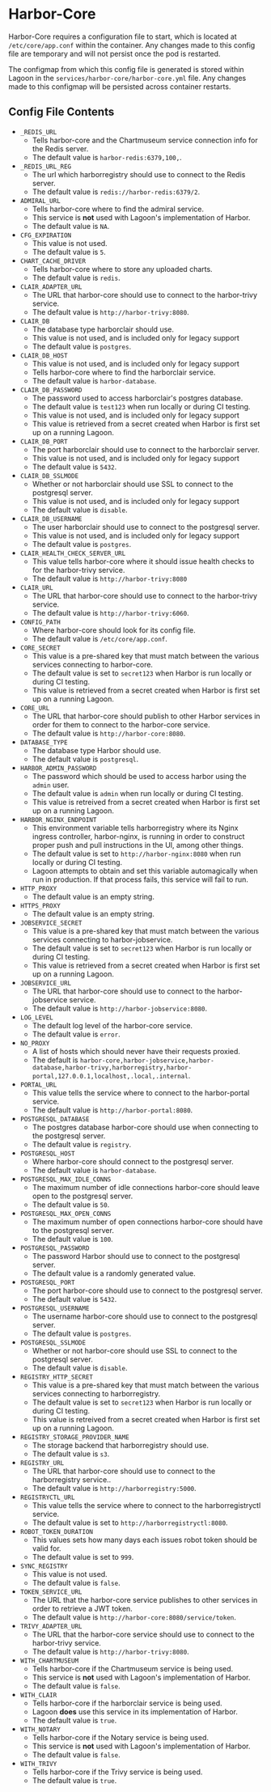 # Harbor-Core

Harbor-Core requires a configuration file to start, which is located at `/etc/core/app.conf` within the container. Any changes made to this config file are temporary and will not persist once the pod is restarted.

The configmap from which this config file is generated is stored within Lagoon in the `services/harbor-core/harbor-core.yml` file. Any changes made to this configmap will be persisted across container restarts.

## Config File Contents

* `_REDIS_URL`
  * Tells harbor-core and the Chartmuseum service connection info for the Redis server.
  * The default value is `harbor-redis:6379,100,`.
* `_REDIS_URL_REG`
  * The url which harborregistry should use to connect to the Redis server.
  * The default value is `redis://harbor-redis:6379/2`.
* `ADMIRAL_URL`
  * Tells harbor-core where to find the admiral service.
  * This service is **not** used with Lagoon's implementation of Harbor.
  * The default value is `NA`.
* `CFG_EXPIRATION`
  * This value is not used.
  * The default value is `5`.
* `CHART_CACHE_DRIVER`
  * Tells harbor-core where to store any uploaded charts.
  * The default value is `redis`.
* `CLAIR_ADAPTER_URL`
  * The URL that harbor-core should use to connect to the harbor-trivy service.
  * The default value is `http://harbor-trivy:8080`.
* `CLAIR_DB`
  * The database type harborclair should use.
  * This value is not used, and is included only for legacy support
  * The default value is `postgres`.
* `CLAIR_DB_HOST`
  * This value is not used, and is included only for legacy support
  * Tells harbor-core where to find the harborclair service.
  * The default value is `harbor-database`.
* `CLAIR_DB_PASSWORD`
  * The password used to access harborclair's postgres database.
  * The default value is `test123` when run locally or during CI testing.
  * This value is not used, and is included only for legacy support
  * This value is retrieved from a secret created when Harbor is first set up on a running Lagoon.
* `CLAIR_DB_PORT`
  * The port harborclair should use to connect to the harborclair server.
  * This value is not used, and is included only for legacy support
  * The default value is `5432`.
* `CLAIR_DB_SSLMODE`
  * Whether or not harborclair should use SSL to connect to the postgresql server.
  * This value is not used, and is included only for legacy support
  * The default value is `disable`.
* `CLAIR_DB_USERNAME`
  * The user harborclair should use to connect to the postgresql server.
  * This value is not used, and is included only for legacy support
  * The default value is `postgres`.
* `CLAIR_HEALTH_CHECK_SERVER_URL`
  * This value tells harbor-core where it should issue health checks to for the harbor-trivy service.
  * The default value is `http://harbor-trivy:8080`
* `CLAIR_URL`
  * The URL that harbor-core should use to connect to the harbor-trivy service.
  * The default value is `http://harbor-trivy:6060`.
* `CONFIG_PATH`
  * Where harbor-core should look for its config file.
  * The default value is `/etc/core/app.conf`.
* `CORE_SECRET`
  * This value is a pre-shared key that must match between the various services connecting to harbor-core.
  * The default value is set to `secret123` when Harbor is run locally or during CI testing.
  * This value is retrieved from a secret created when Harbor is first set up on a running Lagoon.
* `CORE_URL`
  * The URL that harbor-core should publish to other Harbor services in order for them to connect to the harbor-core service.
  * The default value is `http://harbor-core:8080`.
* `DATABASE_TYPE`
  * The database type Harbor should use.
  * The default value is `postgresql`.
* `HARBOR_ADMIN_PASSWORD`
  * The password which should be used to access harbor using the `admin` user.
  * The default value is `admin` when run locally or during CI testing.
  * This value is retreived from a secret created when Harbor is first set up on a running Lagoon.
* `HARBOR_NGINX_ENDPOINT`
  * This environment variable tells harborregistry where its Nginx ingress controller, harbor-nginx, is running in order to construct proper push and pull instructions in the UI, among other things.
  * The default value is set to `http://harbor-nginx:8080` when run locally or during CI testing.
  * Lagoon attempts to obtain and set this variable automagically when run in production. If that process fails, this service will fail to run.
* `HTTP_PROXY`
  * The default value is an empty string.
* `HTTPS_PROXY`
  * The default value is an empty string.
* `JOBSERVICE_SECRET`
  * This value is a pre-shared key that must match between the various services connecting to harbor-jobservice.
  * The default value is set to `secret123` when Harbor is run locally or during CI testing.
  * This value is retrieved from a secret created when Harbor is first set up on a running Lagoon.
* `JOBSERVICE_URL`
  * The URL that harbor-core should use to connect to the harbor-jobservice service.
  * The default value is `http://harbor-jobservice:8080`.
* `LOG_LEVEL`
  * The default log level of the harbor-core service.
  * The default value is `error`.
* `NO_PROXY`
  * A list of hosts which should never have their requests proxied.
  * The default is `harbor-core,harbor-jobservice,harbor-database,harbor-trivy,harborregistry,harbor-portal,127.0.0.1,localhost,.local,.internal`.
* `PORTAL_URL`
  * This value tells the service where to connect to the harbor-portal service.
  * The default value is `http://harbor-portal:8080`.
* `POSTGRESQL_DATABASE`
  * The postgres database harbor-core should use when connecting to the postgresql server.
  * The default value is `registry`.
* `POSTGRESQL_HOST`
  * Where harbor-core should connect to the postgresql server.
  * The default value is `harbor-database`.
* `POSTGRESQL_MAX_IDLE_CONNS`
  * The maximum number of idle connections harbor-core should leave open to the postgresql server.
  * The default value is `50`.
* `POSTGRESQL_MAX_OPEN_CONNS`
  * The maximum number of open connections harbor-core should have to the postgresql server.
  * The default value is `100`.
* `POSTGRESQL_PASSWORD`
  * The password Harbor should use to connect to the postgresql server.
  * The default value is a randomly generated value.
* `POSTGRESQL_PORT`
  * The port harbor-core should use to connect to the postgresql server.
  * The default value is `5432`.
* `POSTGRESQL_USERNAME`
  * The username harbor-core should use to connect to the postgresql server.
  * The default value is `postgres`.
* `POSTGRESQL_SSLMODE`
  * Whether or not harbor-core should use SSL to connect to the postgresql server.
  * The default value is `disable`.
* `REGISTRY_HTTP_SECRET`
  * This value is a pre-shared key that must match between the various services connecting to harborregistry.
  * The default value is set to `secret123` when Harbor is run locally or during CI testing.
  * This value is retreived from a secret created when Harbor is first set up on a running Lagoon.
* `REGISTRY_STORAGE_PROVIDER_NAME`
  * The storage backend that harborregistry should use.
  * The default value is `s3`.
* `REGISTRY_URL`
  * The URL that harbor-core should use to connect to the harborregistry service..
  * The default value is `http://harborregistry:5000`.
* `REGISTRYCTL_URL`
  * This value tells the service where to connect to the harborregistryctl service.
  * The default value is set to `http://harborregistryctl:8080`.
* `ROBOT_TOKEN_DURATION`
  * This values sets how many days each issues robot token should be valid for.
  * The default value is set to `999`.
* `SYNC_REGISTRY`
  * This value is not used.
  * The default value is `false`.
* `TOKEN_SERVICE_URL`
  * The URL that the harbor-core service publishes to other services in order to retrieve a JWT token.
  * The default value is `http://harbor-core:8080/service/token`.
* `TRIVY_ADAPTER_URL`
  * The URL that the harbor-core service should use to connect to the harbor-trivy service.
  * The default value is `http://harbor-trivy:8080`.
* `WITH_CHARTMUSEUM`
  * Tells harbor-core if the Chartmuseum service is being used.
  * This service is **not** used with Lagoon's implementation of Harbor.
  * The default value is `false`.
* `WITH_CLAIR`
  * Tells harbor-core if the harborclair service is being used.
  * Lagoon **does** use this service in its implementation of Harbor.
  * The default value is `true`.
* `WITH_NOTARY`
  * Tells harbor-core if the Notary service is being used.
  * This service is **not** used with Lagoon's implementation of Harbor.
  * The default value is `false`.
* `WITH_TRIVY`
  * Tells harbor-core if the Trivy service is being used.
  * The default value is `true`.

